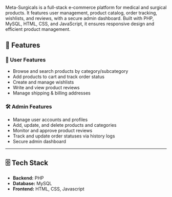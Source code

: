 Meta-Surgicals is a full-stack e-commerce platform for medical and surgical products. It features user management, product catalog, order tracking, wishlists, and reviews, with a secure admin dashboard. Built with PHP, MySQL, HTML, CSS, and JavaScript, it ensures responsive design and efficient product management.
## 🚀 Features  

### 👤 User Features  
- Browse and search products by category/subcategory  
- Add products to cart and track order status  
- Create and manage wishlists  
- Write and view product reviews  
- Manage shipping & billing addresses  

### 🛠️ Admin Features  
- Manage user accounts and profiles  
- Add, update, and delete products and categories  
- Monitor and approve product reviews  
- Track and update order statuses via history logs  
- Secure admin dashboard  

---

## 🗄️ Tech Stack  
- **Backend:** PHP  
- **Database:** MySQL  
- **Frontend:** HTML, CSS, Javascript
